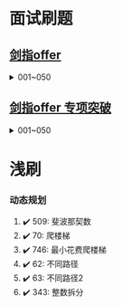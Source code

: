 
# 面试刷题
## [剑指offer](https://leetcode.cn/problem-list/xb9nqhhg/)
<details>
    <summary>001~050</summary>
    1. :heavy_check_mark: <a href="src/leetcode/editor/cn/interview/srto/ShuZuZhongZhongFuDeShuZiLcof.java">剑指 Offer 03. 数组中重复的数字</a><br/>
    2. :heavy_check_mark: <a href="src/leetcode/editor/cn/interview/srto/ErWeiShuZuZhongDeChaZhaoLcof.java">剑指 Offer 04. 二维数组中的查找</a><br/>
    2. :heavy_check_mark: <a href="src/leetcode/editor/cn/interview/srto/TiHuanKongGeLcof.java">剑指 Offer 05. 替换空格</a>
</details>


## [剑指offer 专项突破](https://leetcode.cn/problem-list/e8X3pBZi/)
<details>
    <summary>001~050</summary>
</details>


# 浅刷


### 动态规划
  1. :heavy_check_mark: 509: 斐波那契数
  2. :heavy_check_mark: 70: 爬楼梯
  3. :heavy_check_mark: 746: 最小花费爬楼梯
  4. :heavy_check_mark: 62: 不同路径
  5. :heavy_check_mark: 63: 不同路径2 
  6. :heavy_check_mark: 343: 整数拆分
